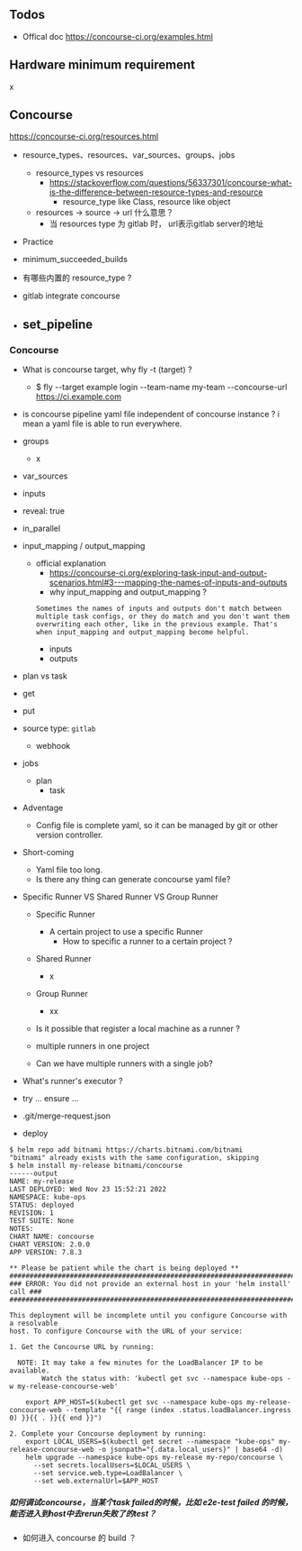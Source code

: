 ## Todos
- Offical doc https://concourse-ci.org/examples.html

## Hardware minimum requirement
x

## Concourse
https://concourse-ci.org/resources.html
- resource_types、resources、var_sources、groups、jobs
    - resource_types vs resources
        - https://stackoverflow.com/questions/56337301/concourse-what-is-the-difference-between-resource-types-and-resource
            - resource_type like Class, resource like object
    - resources -> source -> url 什么意思？
      - 当 resources type 为 gitlab 时， url表示gitlab server的地址
      


- Practice

- minimum_succeeded_builds

- 有哪些内置的 resource_type ?

- gitlab integrate concourse

- set_pipeline
  - 

### Concourse
- What is concourse target, why fly -t (target) ?
  - $ fly --target example login --team-name my-team --concourse-url https://ci.example.com
- is concourse pipeline yaml file independent of concourse instance ? i mean a yaml file is able to run everywhere.
- groups
  - x
- var_sources
- inputs
- reveal: true
- in_parallel
- input_mapping / output_mapping
  - official explanation
    - https://concourse-ci.org/exploring-task-input-and-output-scenarios.html#3---mapping-the-names-of-inputs-and-outputs
    - why input_mapping and output_mapping ?
    ```
    Sometimes the names of inputs and outputs don't match between multiple task configs, or they do match and you don't want them overwriting each other, like in the previous example. That's when input_mapping and output_mapping become helpful. 
    ```
    - inputs
    - outputs
- plan vs task
- get
- put
- source type: `gitlab`
  - webhook

- jobs
  - plan
    - task

- Adventage
  - Config file is complete yaml, so it can be managed by git or other version controller.
- Short-coming
  - Yaml file too long.
  - Is there any thing can generate concourse yaml file?


- Specific Runner VS Shared Runner VS Group Runner
  - Specific Runner
    - A certain project to use a specific Runner
      - How to specific a runner to a certain project ?
  - Shared Runner
    - x
  - Group Runner
    - xx

  - Is it possible that register a local machine as a runner ?
  - multiple runners in one project
  - Can we have multiple runners with a single job?

- What's runner's executor ?
- try ... ensure ...
- .git/merge-request.json

- deploy

```shell
$ helm repo add bitnami https://charts.bitnami.com/bitnami
"bitnami" already exists with the same configuration, skipping
$ helm install my-release bitnami/concourse
------output
NAME: my-release
LAST DEPLOYED: Wed Nov 23 15:52:21 2022
NAMESPACE: kube-ops
STATUS: deployed
REVISION: 1
TEST SUITE: None
NOTES:
CHART NAME: concourse
CHART VERSION: 2.0.0
APP VERSION: 7.8.3

** Please be patient while the chart is being deployed **
###############################################################################
### ERROR: You did not provide an external host in your 'helm install' call ###
###############################################################################

This deployment will be incomplete until you configure Concourse with a resolvable
host. To configure Concourse with the URL of your service:

1. Get the Concourse URL by running:

  NOTE: It may take a few minutes for the LoadBalancer IP to be available.
        Watch the status with: 'kubectl get svc --namespace kube-ops -w my-release-concourse-web'

    export APP_HOST=$(kubectl get svc --namespace kube-ops my-release-concourse-web --template "{{ range (index .status.loadBalancer.ingress 0) }}{{ . }}{{ end }}")

2. Complete your Concourse deployment by running:
    export LOCAL_USERS=$(kubectl get secret --namespace "kube-ops" my-release-concourse-web -o jsonpath="{.data.local_users}" | base64 -d)
    helm upgrade --namespace kube-ops my-release my-repo/concourse \
      --set secrets.localUsers=$LOCAL_USERS \
      --set service.web.type=LoadBalancer \
      --set web.externalUrl=$APP_HOST
```

##### 如何调试concourse，当某个task failed的时候，比如 e2e-test failed 的时候，能否进入到host中去rerun失败了的test？
  - 如何进入 concourse 的 build ？
